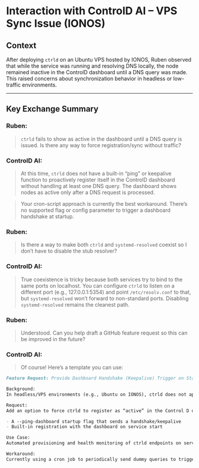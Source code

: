 # Interaction with ControlD AI – VPS Sync Issue (IONOS)

## Context
After deploying `ctrld` on an Ubuntu VPS hosted by IONOS, Ruben observed that while the service was running and resolving DNS locally, the node remained inactive in the ControlD dashboard until a DNS query was made. This raised concerns about synchronization behavior in headless or low-traffic environments.

---

## Key Exchange Summary

### Ruben:
> `ctrld` fails to show as active in the dashboard until a DNS query is issued. Is there any way to force registration/sync without traffic?

### ControlD AI:
> At this time, `ctrld` does not have a built-in “ping” or keepalive function to proactively register itself in the ControlD dashboard without handling at least one DNS query. The dashboard shows nodes as active only after a DNS request is processed.

> Your cron-script approach is currently the best workaround. There’s no supported flag or config parameter to trigger a dashboard handshake at startup.

### Ruben:
> Is there a way to make both `ctrld` and `systemd-resolved` coexist so I don’t have to disable the stub resolver?

### ControlD AI:
> True coexistence is tricky because both services try to bind to the same ports on localhost. You can configure `ctrld` to listen on a different port (e.g., 127.0.0.1:5354) and point `/etc/resolv.conf` to that, but `systemd-resolved` won’t forward to non-standard ports. Disabling `systemd-resolved` remains the cleanest path.

### Ruben:
> Understood. Can you help draft a GitHub feature request so this can be improved in the future?

### ControlD AI:
> Of course! Here’s a template you can use:

```markdown
Feature Request: Provide Dashboard Handshake (Keepalive) Trigger on Startup

Background:
In headless/VPS environments (e.g., Ubuntu on IONOS), ctrld does not appear as active in the Control D dashboard until it handles its first DNS query. This complicates automation and monitoring, especially on new deployments where DNS queries may not occur immediately.

Request:
Add an option to force ctrld to register as “active” in the Control D dashboard at startup, even if no DNS queries have been received yet. Example implementations:

- A --ping-dashboard startup flag that sends a handshake/keepalive
- Built-in registration with the dashboard on service start

Use Case:
Automated provisioning and health monitoring of ctrld endpoints on servers where production DNS traffic may be delayed or infrequent.

Workaround:
Currently using a cron job to periodically send dummy queries to trigger dashboard sync, but a native solution would be preferable.
